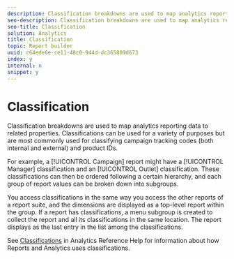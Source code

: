 ```yaml
---
description: Classification breakdowns are used to map analytics reporting data to related properties. Classifications can be used for a variety of purposes but are most commonly used for classifying campaign tracking codes (both internal and external) and product IDs.
seo-description: Classification breakdowns are used to map analytics reporting data to related properties. Classifications can be used for a variety of purposes but are most commonly used for classifying campaign tracking codes (both internal and external) and product IDs.
seo-title: Classification
solution: Analytics
title: Classification
topic: Report builder
uuid: c64ede6e-ce11-48c0-944d-dc365809d673
index: y
internal: n
snippet: y
---
```


# Classification

Classification breakdowns are used to map analytics reporting data to related properties. Classifications can be used for a variety of purposes but are most commonly used for classifying campaign tracking codes (both internal and external) and product IDs.

 For example, a [!UICONTROL Campaign] report might have a [!UICONTROL Manager] classification and an [!UICONTROL Outlet] classification. These classifications can then be ordered following a certain hierarchy, and each group of report values can be broken down into subgroups.

You access classifications in the same way you access the other reports of a report suite, and the dimensions are displayed as a top-level report within the group. If a report has classifications, a menu subgroup is created to collect the report and all its classifications in the same location. The report displays as the last entry in the list among the classifications.

See [Classifications](http://marketing.adobe.com/resources/help/en_US/reference/index.html?f=classifications) in Analytics Reference Help for information about how Reports and Analytics uses classifications. 
